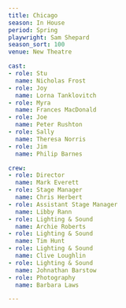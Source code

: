 ```yaml
---
title: Chicago
season: In House
period: Spring
playwright: Sam Shepard
season_sort: 100
venue: New Theatre

cast:
- role: Stu
  name: Nicholas Frost
- role: Joy
  name: Lorna Tanklovitch
- role: Myra
  name: Frances MacDonald
- role: Joe
  name: Peter Rushton
- role: Sally
  name: Theresa Norris
- role: Jim
  name: Philip Barnes

crew:
- role: Director
  name: Mark Everett
- role: Stage Manager
  name: Chris Herbert
- role: Assistant Stage Manager
  name: Libby Rann
- role: Lighting & Sound
  name: Archie Roberts
- role: Lighting & Sound
  name: Tim Hunt
- role: Lighting & Sound
  name: Clive Loughlin
- role: Lighting & Sound
  name: Johnathan Barstow
- role: Photography
  name: Barbara Laws

---
```

